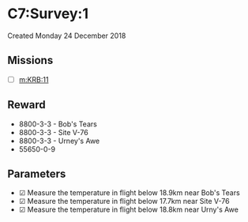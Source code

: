 # C7:Survey:1
Created Monday 24 December 2018

Missions
--------

* ☐ [m:KRB:11](../../../m/KRB/11.markdown)


Reward
------

* 8800-3-3 - Bob's Tears
* 8800-3-3 - Site V-76
* 8800-3-3 - Urney's Awe
* 55650-0-9


Parameters
----------

* ☑ Measure the temperature in flight below 18.9km near Bob's Tears
* ☑ Measure the temperature in flight below 17.7km near Site V-76
* ☑ Measure the temperature in flight below 18.8km near Urny's Awe


